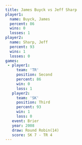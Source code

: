 ```yaml
---
title: James Buyck vs Jeff Sharp
player1:            
  name: Buyck, James
  percent: 86       
  wins: 0           
  losses: 1         
player2:            
  name: Sharp, Jeff 
  percent: 93       
  wins: 1           
  losses: 0         
games:
 - player1:          
     team: 'TR'      
     position: Second
     percent: 86     
     win: 0          
     loss: 1         
   player2:         
     team: 'SK'     
     position: Third
     percent: 93    
     win: 1         
     loss: 0        
   event: Brier         
   year: 2008           
   draw: Round Robin(14)
   score: SK 7 - TR 4   
---
```

